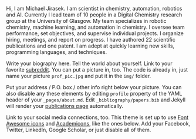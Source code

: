 Hi, I am Michael Jirasek. I am scientist in chemistry, automation, robotics and AI. Currently I lead team of 10 people in a Digital Chemistry research group at the University of Glasgow. My team specializes in robotic chemistry, machine learning, and automation in chemistry. I oversee team performance, set objectives, and supervise individual projects. I organize hiring, meetings, and report on progress. I have authored 22 scientific publications and one patent. I am adept at quickly learning new skills, programming languages, and techniques.

Write your biography here. Tell the world about yourself. Link to your favorite [subreddit](http://reddit.com). You can put a picture in, too. The code is already in, just name your picture `prof_pic.jpg` and put it in the `img/` folder.

Put your address / P.O. box / other info right below your picture. You can also disable any these elements by editing `profile` property of the YAML header of your `_pages/about.md`. Edit `_bibliography/papers.bib` and Jekyll will render your [publications page](/al-folio/publications/) automatically.

Link to your social media connections, too. This theme is set up to use [Font Awesome icons](https://fontawesome.com/) and [Academicons](https://jpswalsh.github.io/academicons/), like the ones below. Add your Facebook, Twitter, LinkedIn, Google Scholar, or just disable all of them.
